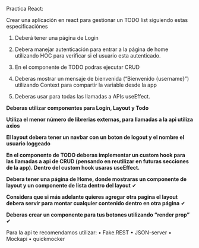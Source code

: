 Practica React:

Crear una aplicación en react para gestionar un TODO list siguiendo estas
especificaciónes

1. Deberá tener una página de Login

2. Debera manejar autenticación para entrar a la página de home utilizando HOC para verificar si el usuario esta autenticado.

3. En el componente de TODO podras ejecutar CRUD

4. Deberas mostrar un mensaje de bienvenida (“Bienvenido {username}”) utilizando Context para compartir la variable desde la app

5. Deberas usar para todas las llamadas a APIs useEffect.

**Deberas utilizar componentes para Login, Layout y Todo**

**Utiliza el menor número de librerias externas, para llamadas a la api utiliza axios**

**El layout debera tener un navbar con un boton de logout y el nombre el usuario loggeado**

**En el componente de TODO deberas implementar un custom hook para las llamadas a api de CRUD (pensando en reutilizar en futuras secciones de la app). Dentro del custom hook usaras useEffect.**

**Debera tener una página de Home, donde mostraras un componente de layout y un componente de lista dentro del layout** ✔

**Considera que si más adelante quieres agregar otra pagina el layout debera servir para montar cualquier contenido dentro en otra página** ✔

**Deberas crear un componente para tus botones utilizando “render prop”** ✔

Para la api te recomendamos utilizar:
• Fake.REST
• JSON-server
• Mockapi
• quickmocker
